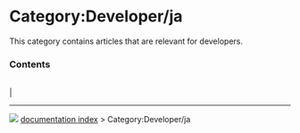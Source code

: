 # Category:Developer/ja
This category contains articles that are relevant for developers.

### Contents

|     |     |     |
| --- | --- | --- |
|



---
![](images/Button_right.svg) [documentation index](../README.md) > Category:Developer/ja
